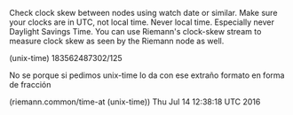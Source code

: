 Check clock skew between nodes using watch date or similar. Make sure your clocks are in UTC, not local time. Never local time. Especially never Daylight Savings Time. You can use Riemann's clock-skew stream to measure clock skew as seen by the Riemann node as well.


(unix-time)
183562487302/125

No se porque si pedimos unix-time lo da con ese extraño formato en forma de fracción




(riemann.common/time-at (unix-time))
Thu Jul 14 12:38:18 UTC 2016

